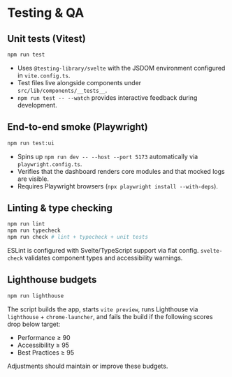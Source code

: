 # Testing & QA

## Unit tests (Vitest)

```bash
npm run test
```

- Uses `@testing-library/svelte` with the JSDOM environment configured in `vite.config.ts`.
- Test files live alongside components under `src/lib/components/__tests__`.
- `npm run test -- --watch` provides interactive feedback during development.

## End-to-end smoke (Playwright)

```bash
npm run test:ui
```

- Spins up `npm run dev -- --host --port 5173` automatically via `playwright.config.ts`.
- Verifies that the dashboard renders core modules and that mocked logs are visible.
- Requires Playwright browsers (`npx playwright install --with-deps`).

## Linting & type checking

```bash
npm run lint
npm run typecheck
npm run check # lint + typecheck + unit tests
```

ESLint is configured with Svelte/TypeScript support via flat config. `svelte-check` validates component types and accessibility
warnings.

## Lighthouse budgets

```bash
npm run lighthouse
```

The script builds the app, starts `vite preview`, runs Lighthouse via `lighthouse` + `chrome-launcher`, and fails the build if the
following scores drop below target:

- Performance ≥ 90
- Accessibility ≥ 95
- Best Practices ≥ 95

Adjustments should maintain or improve these budgets.
